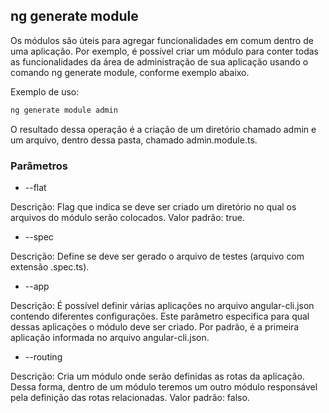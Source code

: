 ## ng generate module

Os módulos são úteis para agregar funcionalidades em comum dentro de uma aplicação. Por exemplo, é possível criar um módulo para conter todas as funcionalidades da área de administração de sua aplicação usando o comando ng generate module, conforme exemplo abaixo.

Exemplo de uso:

```js
ng generate module admin
```

O resultado dessa operação é a criação de um diretório chamado admin e um arquivo, dentro dessa pasta, chamado admin.module.ts.


### Parâmetros

- --flat

Descrição: Flag que indica se deve ser criado um diretório no qual os arquivos do módulo serão colocados. Valor padrão: true.

- --spec

Descrição: Define se deve ser gerado o arquivo de testes (arquivo com extensão .spec.ts).

- --app <string>

Descrição: É possível definir várias aplicações no arquivo angular-cli.json contendo diferentes configurações. Este parâmetro especifica para qual dessas aplicações o módulo deve ser criado. Por padrão, é a primeira aplicação informada no arquivo angular-cli.json.

- --routing

Descrição: Cria um módulo onde serão definidas as rotas da aplicação. Dessa forma, dentro de um módulo teremos um outro módulo responsável pela definição das rotas relacionadas. Valor padrão: falso.